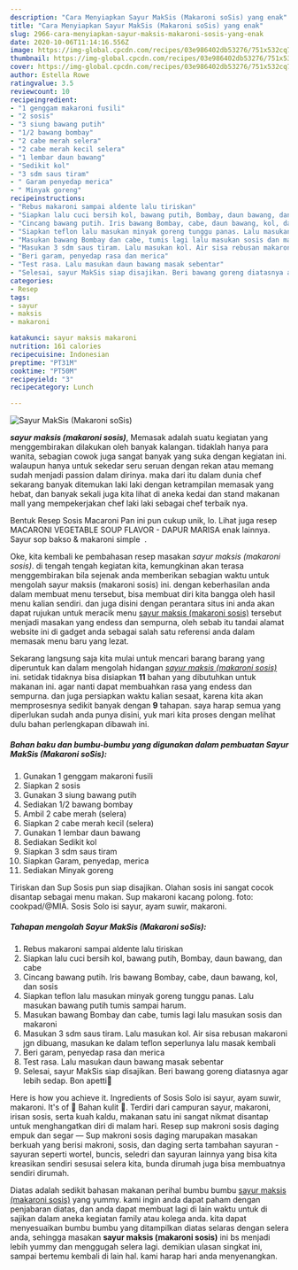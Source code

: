 ```yaml
---
description: "Cara Menyiapkan Sayur MakSis (Makaroni soSis) yang enak"
title: "Cara Menyiapkan Sayur MakSis (Makaroni soSis) yang enak"
slug: 2966-cara-menyiapkan-sayur-maksis-makaroni-sosis-yang-enak
date: 2020-10-06T11:14:16.556Z
image: https://img-global.cpcdn.com/recipes/03e986402db53276/751x532cq70/sayur-maksis-makaroni-sosis-foto-resep-utama.jpg
thumbnail: https://img-global.cpcdn.com/recipes/03e986402db53276/751x532cq70/sayur-maksis-makaroni-sosis-foto-resep-utama.jpg
cover: https://img-global.cpcdn.com/recipes/03e986402db53276/751x532cq70/sayur-maksis-makaroni-sosis-foto-resep-utama.jpg
author: Estella Rowe
ratingvalue: 3.5
reviewcount: 10
recipeingredient:
- "1 genggam makaroni fusili"
- "2 sosis"
- "3 siung bawang putih"
- "1/2 bawang bombay"
- "2 cabe merah selera"
- "2 cabe merah kecil selera"
- "1 lembar daun bawang"
- "Sedikit kol"
- "3 sdm saus tiram"
- " Garam penyedap merica"
- " Minyak goreng"
recipeinstructions:
- "Rebus makaroni sampai aldente lalu tiriskan"
- "Siapkan lalu cuci bersih kol, bawang putih, Bombay, daun bawang, dan cabe"
- "Cincang bawang putih. Iris bawang Bombay, cabe, daun bawang, kol, dan sosis"
- "Siapkan teflon lalu masukan minyak goreng tunggu panas. Lalu masukan bawang putih tumis sampai harum."
- "Masukan bawang Bombay dan cabe, tumis lagi lalu masukan sosis dan makaroni"
- "Masukan 3 sdm saus tiram. Lalu masukan kol. Air sisa rebusan makaroni jgn dibuang, masukan ke dalam teflon seperlunya lalu masak kembali"
- "Beri garam, penyedap rasa dan merica"
- "Test rasa. Lalu masukan daun bawang masak sebentar"
- "Selesai, sayur MakSis siap disajikan. Beri bawang goreng diatasnya agar lebih sedap. Bon apetti🍴"
categories:
- Resep
tags:
- sayur
- maksis
- makaroni

katakunci: sayur maksis makaroni 
nutrition: 161 calories
recipecuisine: Indonesian
preptime: "PT31M"
cooktime: "PT50M"
recipeyield: "3"
recipecategory: Lunch

---
```



![Sayur MakSis (Makaroni soSis)](https://img-global.cpcdn.com/recipes/03e986402db53276/751x532cq70/sayur-maksis-makaroni-sosis-foto-resep-utama.jpg)

<b><i>sayur maksis (makaroni sosis)</i></b>, Memasak adalah suatu kegiatan yang menggembirakan dilakukan oleh banyak kalangan. tidaklah hanya para wanita, sebagian cowok juga sangat banyak yang suka dengan kegiatan ini. walaupun hanya untuk sekedar seru seruan dengan rekan atau memang sudah menjadi passion dalam dirinya. maka dari itu dalam dunia chef sekarang banyak ditemukan laki laki dengan ketrampilan memasak yang hebat, dan banyak sekali juga kita lihat di aneka kedai dan stand makanan mall yang mempekerjakan chef laki laki sebagai chef terbaik nya.

Bentuk Resep Sosis Macaroni Pan ini pun cukup unik, lo. Lihat juga resep MACARONI VEGETABLE SOUP FLAVOR - DAPUR MARISA enak lainnya. Sayur sop bakso &amp; makaroni simple ️ ️.

Oke, kita kembali ke pembahasan resep masakan <i>sayur maksis (makaroni sosis)</i>. di tengah tengah kegiatan kita, kemungkinan akan terasa menggembirakan bila sejenak anda memberikan sebagian waktu untuk mengolah sayur maksis (makaroni sosis) ini. dengan keberhasilan anda dalam membuat menu tersebut, bisa membuat diri kita bangga oleh hasil menu kalian sendiri. dan juga disini dengan perantara situs ini anda akan dapat rujukan untuk meracik menu <u>sayur maksis (makaroni sosis)</u> tersebut menjadi masakan yang endess dan sempurna, oleh sebab itu tandai alamat website ini di gadget anda sebagai salah satu referensi anda dalam memasak menu baru yang lezat.


Sekarang langsung saja kita mulai untuk mencari barang barang yang diperuntuk kan dalam mengolah hidangan <u><i>sayur maksis (makaroni sosis)</i></u> ini. setidak tidaknya bisa disiapkan <b>11</b> bahan yang dibutuhkan untuk makanan ini. agar nanti dapat membuahkan rasa yang endess dan sempurna. dan juga persiapkan waktu kalian sesaat, karena kita akan memprosesnya sedikit banyak dengan <b>9</b> tahapan. saya harap semua yang diperlukan sudah anda punya disini, yuk mari kita proses dengan melihat dulu bahan perlengkapan dibawah ini.

<!--inarticleads1-->

##### Bahan baku dan bumbu-bumbu yang digunakan dalam pembuatan Sayur MakSis (Makaroni soSis):

1. Gunakan 1 genggam makaroni fusili
1. Siapkan 2 sosis
1. Gunakan 3 siung bawang putih
1. Sediakan 1/2 bawang bombay
1. Ambil 2 cabe merah (selera)
1. Siapkan 2 cabe merah kecil (selera)
1. Gunakan 1 lembar daun bawang
1. Sediakan Sedikit kol
1. Siapkan 3 sdm saus tiram
1. Siapkan  Garam, penyedap, merica
1. Sediakan  Minyak goreng


Tiriskan dan Sup Sosis pun siap disajikan. Olahan sosis ini sangat cocok disantap sebagai menu makan. Sup makaroni kacang polong. foto: cookpad/@MIA. Sosis Solo isi sayur, ayam suwir, makaroni. 

<!--inarticleads2-->

##### Tahapan mengolah Sayur MakSis (Makaroni soSis):

1. Rebus makaroni sampai aldente lalu tiriskan
1. Siapkan lalu cuci bersih kol, bawang putih, Bombay, daun bawang, dan cabe
1. Cincang bawang putih. Iris bawang Bombay, cabe, daun bawang, kol, dan sosis
1. Siapkan teflon lalu masukan minyak goreng tunggu panas. Lalu masukan bawang putih tumis sampai harum.
1. Masukan bawang Bombay dan cabe, tumis lagi lalu masukan sosis dan makaroni
1. Masukan 3 sdm saus tiram. Lalu masukan kol. Air sisa rebusan makaroni jgn dibuang, masukan ke dalam teflon seperlunya lalu masak kembali
1. Beri garam, penyedap rasa dan merica
1. Test rasa. Lalu masukan daun bawang masak sebentar
1. Selesai, sayur MakSis siap disajikan. Beri bawang goreng diatasnya agar lebih sedap. Bon apetti🍴


Here is how you achieve it. Ingredients of Sosis Solo isi sayur, ayam suwir, makaroni. It&#39;s of 🍄 Bahan kulit 🍄. Terdiri dari campuran sayur, makaroni, irisan sosis, serta kuah kaldu, makanan satu ini sangat nikmat disantap untuk menghangatkan diri di malam hari. Resep sup makroni sosis daging empuk dan segar — Sup makroni sosis daging marupakan masakan berkuah yang berisi makroni, sosis, dan daging serta tambahan sayuran - sayuran seperti wortel, buncis, seledri dan sayuran lainnya yang bisa kita kreasikan sendiri sesusai selera kita, bunda dirumah juga bisa membuatnya sendiri dirumah. 

Diatas adalah sedikit bahasan makanan perihal bumbu bumbu <u>sayur maksis (makaroni sosis)</u> yang yummy. kami ingin anda dapat paham dengan penjabaran diatas, dan anda dapat membuat lagi di lain waktu untuk di sajikan dalam aneka kegiatan family atau kolega anda. kita dapat menyesuaikan bumbu bumbu yang ditampilkan diatas selaras dengan selera anda, sehingga masakan <b>sayur maksis (makaroni sosis)</b> ini bs menjadi lebih yummy dan menggugah selera lagi. demikian ulasan singkat ini, sampai bertemu kembali di lain hal. kami harap hari anda menyenangkan.

